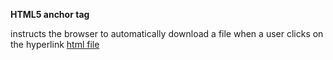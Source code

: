**HTML5 anchor tag**

instructs the browser to automatically download a file when a user clicks on the hyperlink [html file](/ClientSide/html)
